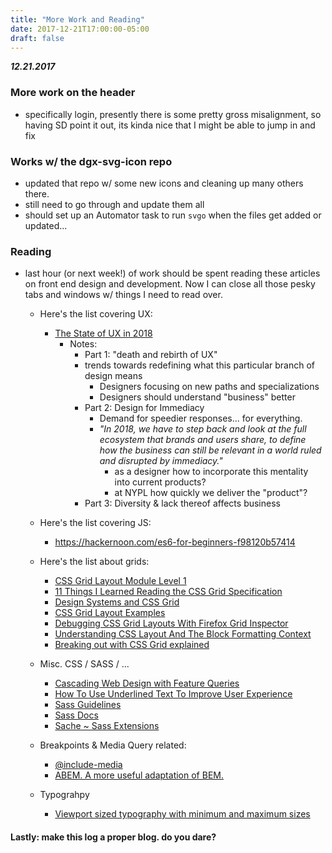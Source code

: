 ```yaml
---
title: "More Work and Reading"
date: 2017-12-21T17:00:00-05:00
draft: false
---
```


***12.21.2017***
### More work on the header
* specifically login, presently there is some pretty gross misalignment, so having SD point it out, its kinda nice that I might be able to jump in and fix

### Works w/ the dgx-svg-icon repo
* updated that repo w/ some new icons and cleaning up many others there.
* still need to go through and update them all
* should set up an Automator task to run `svgo` when the files get added or updated...

### Reading
* last hour (or next week!) of work should be spent reading these articles on front end design and development. Now I can close all those pesky tabs and windows w/ things I need to read over.
  - Here's the list covering UX:
    + [The State of UX in 2018](https://trends.uxdesign.cc/)
      * Notes:
        - Part 1: "death and rebirth of UX"
        - trends towards redefining what this particular branch of design means
          + Designers focusing on new paths and specializations
          + Designers should understand "business" better
        - Part 2: Design for Immediacy
          + Demand for speedier responses... for everything.
          + _"In 2018, we have to step back and look at the full ecosystem that brands and users share, to define how the business can still be relevant in a world ruled and disrupted by immediacy."_
            * as a designer how to incorporate this mentality into current products?
            * at NYPL how quickly we deliver the "product"?
        - Part 3: Diversity & lack thereof affects business

  - Here's the list covering JS:
    + https://hackernoon.com/es6-for-beginners-f98120b57414
  - Here's the list about grids:
    + [CSS Grid Layout Module Level 1](https://www.w3.org/TR/css-grid-1/)
    + [11 Things I Learned Reading the CSS Grid Specification](https://medium.freecodecamp.org/11-things-i-learned-reading-the-css-grid-specification-fb3983aa5e0)
    + [Design Systems and CSS Grid](https://24ways.org/2017/design-systems-and-css-grid/)
    + [CSS Grid Layout Examples](https://igalia.github.io/css-grid-layout/)
    + [Debugging CSS Grid Layouts With Firefox Grid Inspector](https://www.smashingmagazine.com/2017/12/grid-inspector/)
    + [Understanding CSS Layout And The Block Formatting Context](https://www.smashingmagazine.com/2017/12/understanding-css-layout-block-formatting-context/)
    + [Breaking out with CSS Grid explained](https://rachelandrew.co.uk/archives/2017/06/01/breaking-out-with-css-grid-explained/)
  - Misc. CSS / SASS / ...
    + [Cascading Web Design with Feature Queries](https://24ways.org/2017/cascading-web-design/)
    + [How To Use Underlined Text To Improve User Experience](https://www.smashingmagazine.com/2017/12/underlined-text-improve-ux/)
    + [Sass Guidelines](https://sass-guidelin.es/)
    + [Sass Docs](http://sassdoc.com/)
    + [Sache ~ Sass Extensions](http://www.sache.in/)
  - Breakpoints & Media Query related:
    + [@include-media](https://include-media.com/)
    + [ABEM. A more useful adaptation of BEM. ](https://css-tricks.com/abem-useful-adaptation-bem/)
  - Typograhpy
    + [Viewport sized typography with minimum and maximum sizes](https://eduardoboucas.com/blog/2015/06/18/viewport-sized-typography-with-minimum-and-maximum-sizes.html)


#### Lastly: make this log a proper blog. do you dare?

